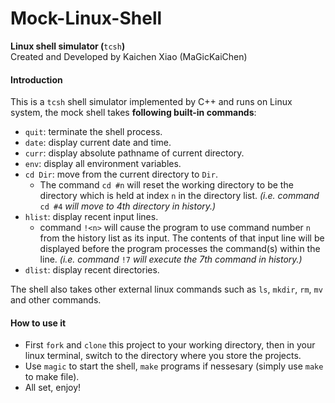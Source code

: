 # Mock-Linux-Shell
**Linux shell simulator (**`tcsh`**)**  
Created and Developed by Kaichen Xiao (MaGicKaiChen)

#### Introduction
This is a `tcsh` shell simulator implemented by C++ and runs on Linux system, the mock shell takes **following built-in commands**:

  * `quit`: terminate the shell process.
  * `date`: display current date and time.
  * `curr`: display absolute pathname of current directory.
  * `env`: display all environment variables.
  * `cd Dir`: move from the current directory to `Dir`.
    * The command `cd #n` will reset the working directory to be the directory which is held at
index `n` in the directory list. *(i.e. command* `cd #4` *will move to 4th directory in history.)*
  * `hlist`: display recent input lines.
    * command `!<n>` will cause the program to use command number `n` from the history
      list as its input. The contents of that input line will be displayed before the program
      processes the command(s) within the line. *(i.e. command* `!7` *will execute the 7th command in history.)*
  * `dlist`: display recent directories.

The shell also takes other external linux commands such as `ls`, `mkdir`, `rm`, `mv` and other commands.

#### How to use it
* First `fork` and `clone` this project to your working directory, then in your linux terminal, switch to the directory where you store the projects.
* Use `magic` to start the shell, `make` programs if nessesary (simply use `make` to make file).
* All set, enjoy!
